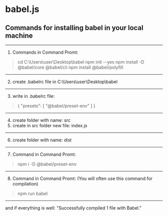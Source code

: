 # babel.js
## Commands for installing babel in your local machine


-----------------------------------------------
1) Commands in Command Promt:

> cd C:\Users\user\Desktop\babel
npm init --yes
npm install -D @babel/core @babel/cli
npm install @babel/polyfill
-----------------------------------------------
2) create .babelrc file in C:\Users\user\Desktop\babel
-----------------------------------------------
3) write in .babelrc file:
> {
   > "presets": [ "@babel/preset-env" ]
> }
-----------------------------------------------
4) create folder with name:  src
5) create in src folder new file: index.js
-----------------------------------------------
6) create folder with name:  dist
---------------------------------------------
7) Command in Command Promt:

> npm i -D @babel/preset-env
---------------------------------------------
8) Command in Command Promt:
(You will often use this command for compilation)

> npm run babel
---------------------------------------------

and if everything is well: 
"Successfully compiled 1 file with Babel."